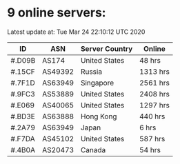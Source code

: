 # 9 online servers:

Latest update at: Tue Mar 24 22:10:12 UTC 2020

| ID | ASN | Server Country | Online |
| -- | --- | -------------- | ------ |
| #.D09B | AS174 | United States | 48 hrs |
| #.15CF | AS49392 | Russia | 1313 hrs |
| #.7F1D | AS63949 | Singapore | 2561 hrs |
| #.9FC3 | AS53889 | United States | 2408 hrs |
| #.E069 | AS40065 | United States | 1297 hrs |
| #.BD3E | AS63888 | Hong Kong | 440 hrs |
| #.2A79 | AS63949 | Japan | 6 hrs |
| #.F7DA | AS45102 | United States | 587 hrs |
| #.4B0A | AS20473 | Canada | 54 hrs |


